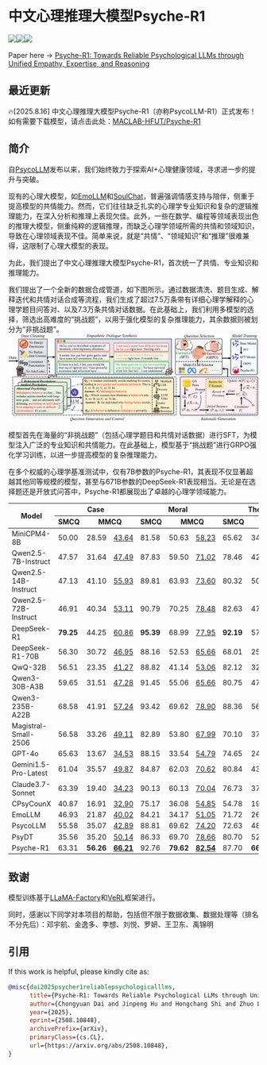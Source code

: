 # 中文心理推理大模型Psyche-R1
<a href="./LICENSE"><img src="https://img.shields.io/badge/license-Apache%202-red.svg"></a><img src="https://img.shields.io/badge/python-3.8+-blue.svg" /><a href='https://arxiv.org/pdf/2508.10848'><img src='https://img.shields.io/badge/ArXiv-2508.10848-red'></a>

Paper here -> [Psyche-R1: Towards Reliable Psychological LLMs through Unified Empathy, Expertise, and Reasoning](https://arxiv.org/pdf/2508.10848)

## 最近更新
🔥[2025.8.16] 中文心理推理大模型Psyche-R1（亦称PsycoLLM-R1）正式发布！如有需要下载模型，请点击此处：[MACLAB-HFUT/Psyche-R1](https://huggingface.co/MACLAB-HFUT/Psyche-R1)

## 简介

自[PsycoLLM](https://github.com/MACLAB-HFUT/PsycoLLM)发布以来，我们始终致力于探索AI+心理健康领域，寻求进一步的提升与突破。

现有的心理大模型，如[EmoLLM](https://github.com/SmartFlowAI/EmoLLM)和[SoulChat](https://github.com/scutcyr/SoulChat)，普遍强调情感支持与陪伴，侧重于提高模型的共情能力。然而，它们往往缺乏扎实的心理学专业知识和复杂的逻辑推理能力，在深入分析和推理上表现欠佳。此外，一些在数学、编程等领域表现出色的推理大模型，侧重纯粹的逻辑推理，而缺乏心理学领域所需的共情和领域知识，导致在心理领域表现不佳。简单来说，就是“共情”、“领域知识”和“推理”很难兼得，这限制了心理大模型的表现。

为此，我们提出了中文心理推理大模型Psyche-R1，首次统一了共情、专业知识和推理能力。

我们提出了一个全新的数据合成管道，如下图所示。通过数据清洗、题目生成、解释迭代和共情对话合成等流程，我们生成了超过7.5万条带有详细心理学解释的心理学题目问答对、以及7.3万条共情对话数据。在此基础上，我们利用多模型的选择，筛选出高难度的“挑战题”，以用于强化模型的复杂推理能力，其余数据则被划分为“非挑战题”。
![Our proposed pipeline for generating high-quality psychology data.](figure/pipeline.png)

模型首先在海量的“非挑战题”（包括心理学题目和共情对话数据）进行SFT，为模型注入广泛的专业知识和共情能力。在此基础上，模型基于“挑战题”进行GRPO强化学习训练，以进一步提高模型的复杂推理能力。

在多个权威的心理学基准测试中，仅有7B参数的Psyche-R1，其表现不仅显著超越其他同等规模的模型，甚至与671B参数的DeepSeek-R1表现相当。无论是在选择题还是开放式问答中，Psyche-R1都展现出了卓越的心理学领域能力。

<table>
    <thead>
        <tr>
            <th rowspan="2">Model</th>
            <th colspan="3">Case</th>
            <th colspan="3">Moral</th>
            <th colspan="3">Theory</th>
            <th colspan="2">Avg.</th>
            <th colspan="3">Case (QA)</th>
        </tr>
        <tr>
            <th>SMCQ</th>
            <th colspan="2">MMCQ</th>
            <th>SMCQ</th>
            <th colspan="2">MMCQ</th>
            <th>SMCQ</th>
            <th colspan="2">MMCQ</th>
            <th></th>
            <th></th>
            <th>R-1</th>
            <th>R-L</th>
            <th>B-4</th>
        </tr>
    </thead>
    <tbody>
        <tr>
            <td>MiniCPM4-8B</td>
            <td>50.00</td>
            <td>28.59</td>
            <td><u>43.64</u></td>
            <td>81.58</td>
            <td>50.63</td>
            <td><u>58.23</u></td>
            <td>65.62</td>
            <td>34.06</td>
            <td><u>43.00</u></td>
            <td>51.75</td>
            <td>(<u>57.01</u>)</td>
            <td>23.05</td>
            <td>12.90</td>
            <td>1.35</td>
        </tr>
        <tr>
            <td>Qwen2.5-7B-Instruct</td>
            <td>47.57</td>
            <td>31.64</td>
            <td><u>47.49</u></td>
            <td>87.83</td>
            <td>59.50</td>
            <td><u>71.02</u></td>
            <td>78.46</td>
            <td>42.45</td>
            <td><u>55.17</u></td>
            <td>57.91</td>
            <td>(<u>64.59</u>)</td>
            <td>20.94</td>
            <td>11.28</td>
            <td>1.28</td>
        </tr>
        <tr>
            <td>Qwen2.5-14B-Instruct</td>
            <td>47.13</td>
            <td>41.10</td>
            <td><u>55.93</u></td>
            <td>89.81</td>
            <td>63.93</td>
            <td><u>73.60</u></td>
            <td>80.32</td>
            <td>50.16</td>
            <td><u>61.26</u></td>
            <td>62.08</td>
            <td>(<u>68.01</u>)</td>
            <td>22.69</td>
            <td>13.93</td>
            <td>1.53</td>
        </tr>
        <tr>
            <td>Qwen2.5-72B-Instruct</td>
            <td>46.91</td>
            <td>40.34</td>
            <td><u>53.11</u></td>
            <td>90.79</td>
            <td>70.25</td>
            <td><u>78.48</u></td>
            <td>82.63</td>
            <td>47.63</td>
            <td><u>59.74</u></td>
            <td>63.09</td>
            <td>(<u>68.61</u>)</td>
            <td>21.43</td>
            <td>12.02</td>
            <td>1.16</td>
        </tr>
        <tr>
            <td>DeepSeek-R1</td>
            <td><b>79.25</b></td>
            <td>44.25</td>
            <td><u>60.86</u></td>
            <td><b>95.39</b></td>
            <td>68.99</td>
            <td><u>77.95</u></td>
            <td><b>92.19</b></td>
            <td>57.60</td>
            <td><u>69.41</u></td>
            <td>72.95</td>
            <td>(<b><u>79.18</u></b>)</td>
            <td>17.65</td>
            <td>9.19</td>
            <td>0.94</td>
        </tr>
        <tr>
            <td>DeepSeek-R1-70B</td>
            <td>56.30</td>
            <td>30.72</td>
            <td><u>46.95</u></td>
            <td>88.16</td>
            <td>52.53</td>
            <td><u>65.66</u></td>
            <td>68.01</td>
            <td>25.64</td>
            <td><u>45.63</u></td>
            <td>53.56</td>
            <td>(<u>61.79</u>)</td>
            <td>22.77</td>
            <td>13.23</td>
            <td>1.16</td>
        </tr>
        <tr>
            <td>QwQ-32B</td>
            <td>56.51</td>
            <td>23.35</td>
            <td><u>41.27</u></td>
            <td>88.82</td>
            <td>41.14</td>
            <td><u>53.06</u></td>
            <td>82.12</td>
            <td>32.69</td>
            <td><u>49.90</u></td>
            <td>54.11</td>
            <td>(<u>61.95</u>)</td>
            <td>18.39</td>
            <td>7.48</td>
            <td>0.84</td>
        </tr>
        <tr>
            <td>Qwen3-30B-A3B</td>
            <td>59.65</td>
            <td>31.51</td>
            <td><u>47.28</u></td>
            <td>91.45</td>
            <td>55.06</td>
            <td><u>65.66</u></td>
            <td>80.75</td>
            <td>47.45</td>
            <td><u>59.25</u></td>
            <td>60.98</td>
            <td>(<u>67.34</u>)</td>
            <td>20.53</td>
            <td>12.06</td>
            <td>1.18</td>
        </tr>
        <tr>
            <td>Qwen3-235B-A22B</td>
            <td>68.58</td>
            <td>41.91</td>
            <td><u>57.24</u></td>
            <td>93.42</td>
            <td>69.62</td>
            <td><u>78.90</u></td>
            <td>88.36</td>
            <td>56.70</td>
            <td><u>68.64</u></td>
            <td>69.77</td>
            <td>(<u>75.86</u>)</td>
            <td>18.96</td>
            <td>11.14</td>
            <td>1.11</td>
        </tr>
        <tr>
            <td>Magistral-Small-2506</td>
            <td>56.58</td>
            <td>33.26</td>
            <td><u>49.11</u></td>
            <td>82.89</td>
            <td>53.80</td>
            <td><u>67.99</u></td>
            <td>70.10</td>
            <td>37.76</td>
            <td><u>52.35</u></td>
            <td>55.73</td>
            <td>(<u>63.17</u>)</td>
            <td>22.90</td>
            <td>11.97</td>
            <td>1.21</td>
        </tr>
        <tr>
            <td>GPT-4o</td>
            <td>65.63</td>
            <td>13.67</td>
            <td><u>34.53</u></td>
            <td>88.15</td>
            <td>33.54</td>
            <td><u>54.79</u></td>
            <td>74.65</td>
            <td>24.10</td>
            <td><u>45.07</u></td>
            <td>49.96</td>
            <td>(<u>60.47</u>)</td>
            <td>23.45</td>
            <td>12.75</td>
            <td>1.18</td>
        </tr>
        <tr>
            <td>Gemini1.5-Pro-Latest</td>
            <td>61.04</td>
            <td>35.57</td>
            <td><u>49.87</u></td>
            <td>84.87</td>
            <td>62.03</td>
            <td><u>70.62</u></td>
            <td>80.84</td>
            <td>43.22</td>
            <td><u>53.44</u></td>
            <td>61.26</td>
            <td>(<u>66.78</u>)</td>
            <td>21.63</td>
            <td>10.93</td>
            <td>1.06</td>
        </tr>
        <tr>
            <td>Claude3.7-Sonnet</td>
            <td>63.39</td>
            <td>19.40</td>
            <td><u>34.23</u></td>
            <td>90.13</td>
            <td>60.13</td>
            <td><u>70.04</u></td>
            <td>76.73</td>
            <td>37.37</td>
            <td><u>48.99</u></td>
            <td>57.86</td>
            <td>(<u>63.92</u>)</td>
            <td>21.59</td>
            <td>11.11</td>
            <td>1.23</td>
        </tr>
        <tr>
            <td>CPsyCounX</td>
            <td>40.87</td>
            <td>16.91</td>
            <td><u>32.90</u></td>
            <td>75.17</td>
            <td>36.08</td>
            <td><u>54.85</u></td>
            <td>54.78</td>
            <td>19.03</td>
            <td><u>38.90</u></td>
            <td>40.47</td>
            <td>(<u>49.58</u>)</td>
            <td>22.83</td>
            <td>11.94</td>
            <td>1.48</td>
        </tr>
        <tr>
            <td>EmoLLM</td>
            <td>46.93</td>
            <td>21.87</td>
            <td><u>40.02</u></td>
            <td>84.21</td>
            <td>34.17</td>
            <td><u>51.05</u></td>
            <td>71.72</td>
            <td>26.18</td>
            <td><u>44.49</u></td>
            <td>47.51</td>
            <td>(<u>56.40</u>)</td>
            <td>22.15</td>
            <td>11.69</td>
            <td>1.20</td>
        </tr>
        <tr>
            <td>PsycoLLM</td>
            <td>55.58</td>
            <td>35.07</td>
            <td><u>42.89</u></td>
            <td>88.81</td>
            <td>69.62</td>
            <td><u>74.20</u></td>
            <td>72.63</td>
            <td>48.59</td>
            <td><u>54.12</u></td>
            <td>61.72</td>
            <td>(<u>64.71</u>)</td>
            <td>24.45</td>
            <td><b>17.45</b></td>
            <td>2.04</td>
        </tr>
        <tr>
            <td>PsyDT</td>
            <td>35.56</td>
            <td>35.20</td>
            <td><u>50.14</u></td>
            <td>86.33</td>
            <td>69.70</td>
            <td><u>78.66</u></td>
            <td>80.70</td>
            <td>52.72</td>
            <td><u>62.26</u></td>
            <td>60.04</td>
            <td>(<u>65.61</u>)</td>
            <td>20.65</td>
            <td>13.41</td>
            <td>1.16</td>
        </tr>
        <tr>
            <td>Psyche-R1</td>
            <td>63.31</td>
            <td><b>56.26</b></td>
            <td><b><u>66.21</u></b></td>
            <td>92.76</td>
            <td><b>79.62</b></td>
            <td><b><u>82.54</u></b></td>
            <td>87.70</td>
            <td><b>66.54</b></td>
            <td><b><u>73.34</u></b></td>
            <td><b>74.37</b></td>
            <td>(<u>77.64</u>)</td>
            <td><b>27.31</b></td>
            <td>15.33</td>
            <td><b>2.40</b></td>
        </tr>
    </tbody>
</table>

## 致谢

模型训练基于[LLaMA-Factory](https://github.com/hiyouga/LLaMA-Factory)和[VeRL](https://github.com/volcengine/verl)框架进行。

同时，感谢以下同学对本项目的帮助，包括但不限于数据收集、数据处理等（排名不分先后）：邓宇航、金逸多、李想、刘悦、罗妍、王卫东、禹锦明

## 引用

If this work is helpful, please kindly cite as:

```bibtex
@misc{dai2025psycher1reliablepsychologicalllms,
      title={Psyche-R1: Towards Reliable Psychological LLMs through Unified Empathy, Expertise, and Reasoning}, 
      author={Chongyuan Dai and Jinpeng Hu and Hongchang Shi and Zhuo Li and Xun Yang and Meng Wang},
      year={2025},
      eprint={2508.10848},
      archivePrefix={arXiv},
      primaryClass={cs.CL},
      url={https://arxiv.org/abs/2508.10848}, 
}
```
